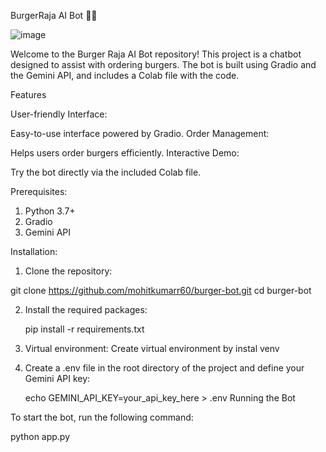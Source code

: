 BurgerRaja AI Bot 🍔🤖

![image](https://github.com/Geetika-Behl/Burger-Bot/assets/142812594/f61f63d0-d0d3-492e-b781-388fcbdcac96)

Welcome to the Burger Raja AI Bot repository! This project is a chatbot designed to assist with ordering burgers. The bot is built using Gradio and the Gemini API, and includes a Colab file with the code.

Features

User-friendly Interface:

Easy-to-use interface powered by Gradio.
Order Management: 

Helps users order burgers efficiently.
Interactive Demo:

Try the bot directly via the included Colab file.

Prerequisites: 

1. Python 3.7+
2. Gradio
3. Gemini API

Installation:

1. Clone the repository:

  git clone https://github.com/mohitkumarr60/burger-bot.git
  cd burger-bot

2. Install the required packages:
   
   pip install -r requirements.txt

3. Virtual environment:
   Create virtual environment by instal venv

4. Create a .env file in the root directory of the project and define your Gemini API key:

   echo GEMINI_API_KEY=your_api_key_here > .env
   Running the Bot

To start the bot, run the following command:

python app.py


